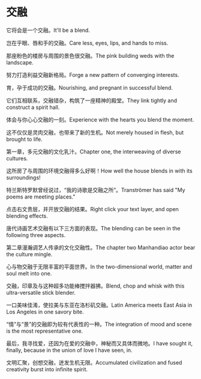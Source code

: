 # 交融

<p><span class="chinese">它将会是一个交融。</span><span class="english">It'll be a blend.</span></p>

<p><span class="chinese">岂在乎眼、唇和手的交融。</span><span class="english">Care less, eyes, lips, and hands to miss.</span></p>

<p><span class="chinese">那座粉色的楼房与周围的景色很交融。</span><span class="english">The pink building weds with the landscape.</span></p>

<p><span class="chinese">努力打造利益交融新格局。</span><span class="english">Forge a new pattern of converging interests.</span></p>

<p><span class="chinese">育，孕于成功的交融。</span><span class="english">Nourishing, and pregnant in successful blend.</span></p>

<p><span class="chinese">它们互相联系，交融错杂，构筑了一座精神的殿堂。</span><span class="english">They link tightly and construct a spirit hall.</span></p>

<p><span class="chinese">体会与你心心交融的一刻。</span><span class="english">Experience with the hearts you blend the moment.</span></p>

<p><span class="chinese">这不仅仅是灵肉交融，也带来了新的生机。</span><span class="english">Not merely housed in flesh, but brought to life.</span></p>

<p><span class="chinese">第一章，多元交融的文化乳汁。</span><span class="english">Chapter one, the interweaving of diverse cultures.</span></p>

<p><span class="chinese">这所房了与周围的环境交融得多么好啊！</span><span class="english">How well the house blends in with its surroundings!</span></p>

<p><span class="chinese">特兰斯特罗默曾经说过，“我的诗歌是交融之所”。</span><span class="english">Tranströmer has said "My poems are meeting places."</span></p>

<p><span class="chinese">点击右文贵层，并开放交融的结果。</span><span class="english">Right click your text layer, and open blending effects.</span></p>

<p><span class="chinese">唐代诗画艺术交融有以下三方面的表现。</span><span class="english">The blending can be seen in the following three aspects.</span></p>

<p><span class="chinese">第二章漫瀚调艺人传承的文化交融性。</span><span class="english">The chapter two Manhandiao actor bear the culture mingle.</span></p>

<p><span class="chinese">心与物交融于无限丰富的平面世界。</span><span class="english">In the two-dimensional world, matter and soul melt into one.</span></p>

<p><span class="chinese">交融，印章及与这种超多功能棒搅拌器拂。</span><span class="english">Blend, chop and whisk with this ultra-versatile stick blender.</span></p>

<p><span class="chinese">一口美味佳淆，使拉美与东亚在洛杉矶交融。</span><span class="english">Latin America meets East Asia in Los Angeles in one savory bite.</span></p>

<p><span class="chinese">“情”与“景”的交融即为较有代表性的一种。</span><span class="english">The integration of mood and scene is the most representative one.</span></p>

<p><span class="chinese">最后，我寻找爱，还因为在爱的交融中，神秘而又具体而微地。</span><span class="english">I have sought it, finally, because in the union of love I have seen, in.</span></p>

<p><span class="chinese">文明汇聚，创想交融，迸发生机无限。</span><span class="english">Accumulated civilization and fused creativity burst into infinite spirit.</span></p>

